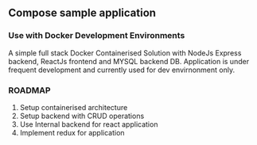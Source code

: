 ## Compose sample application

### Use with Docker Development Environments

A simple full stack Docker Containerised Solution with NodeJs Express backend, ReactJs frontend and MYSQL backend DB. 
Application is under frequent development and currently used for dev envirnonment only. 


### ROADMAP
1. Setup containerised architecture
2. Setup backend with CRUD operations 
3. Use Internal backend for react application 
4. Implement redux for application 
